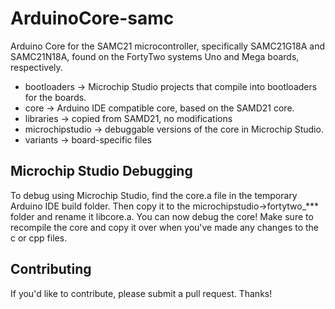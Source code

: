 # ArduinoCore-samc
Arduino Core for the SAMC21 microcontroller, specifically SAMC21G18A and SAMC21N18A, found on the FortyTwo systems Uno and Mega boards, respectively.

- bootloaders -> Microchip Studio projects that compile into bootloaders for the boards.
- core -> Arduino IDE compatible core, based on the SAMD21 core.
- libraries -> copied from SAMD21, no modifications
- microchipstudio -> debuggable versions of the core in Microchip Studio.
- variants -> board-specific files

## Microchip Studio Debugging
To debug using Microchip Studio, find the core.a file in the temporary Arduino IDE build folder. Then copy it to the microchipstudio->fortytwo_*** folder 
and rename it libcore.a. You can now debug the core! Make sure to recompile the core and copy it over when you've made any changes to the c or cpp files.

## Contributing
If you'd like to contribute, please submit a pull request. Thanks! 
